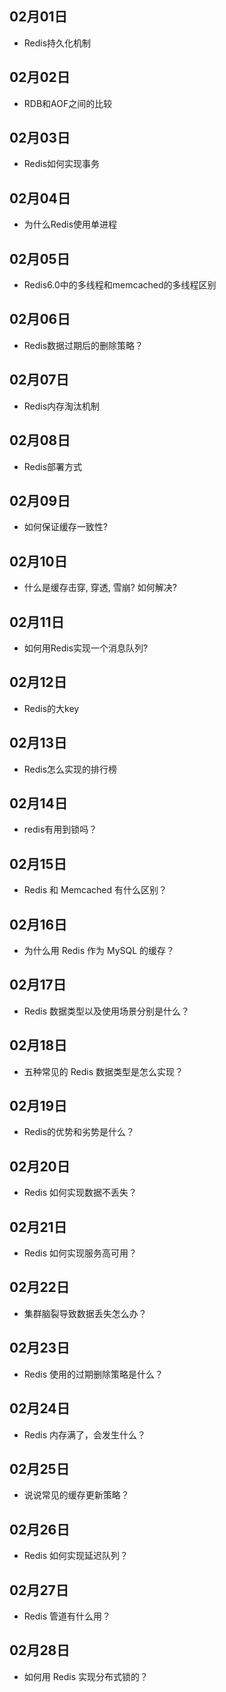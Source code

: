 ## 02月01日

- Redis持久化机制

## 02月02日

- RDB和AOF之间的比较

## 02月03日

- Redis如何实现事务

## 02月04日

- 为什么Redis使用单进程

## 02月05日

- Redis6.0中的多线程和memcached的多线程区别

## 02月06日

- Redis数据过期后的删除策略？

## 02月07日

- Redis内存淘汰机制

## 02月08日

- Redis部署方式

## 02月09日

- 如何保证缓存一致性?

## 02月10日

- 什么是缓存击穿, 穿透, 雪崩? 如何解决?

## 02月11日

- 如何用Redis实现一个消息队列?

## 02月12日

- Redis的大key

## 02月13日

- Redis怎么实现的排行榜

## 02月14日

- redis有用到锁吗？

## 02月15日

- Redis 和 Memcached 有什么区别？

## 02月16日

- 为什么用 Redis 作为 MySQL 的缓存？

## 02月17日

- Redis 数据类型以及使用场景分别是什么？

## 02月18日

- 五种常见的 Redis 数据类型是怎么实现？

## 02月19日

- Redis的优势和劣势是什么？

## 02月20日

- Redis 如何实现数据不丢失？

## 02月21日

- Redis 如何实现服务高可用？

## 02月22日

- 集群脑裂导致数据丢失怎么办？

## 02月23日

- Redis 使用的过期删除策略是什么？

## 02月24日

- Redis 内存满了，会发生什么？

## 02月25日

- 说说常见的缓存更新策略？

## 02月26日

- Redis 如何实现延迟队列？

## 02月27日

- Redis 管道有什么用？

## 02月28日

- 如何用 Redis 实现分布式锁的？